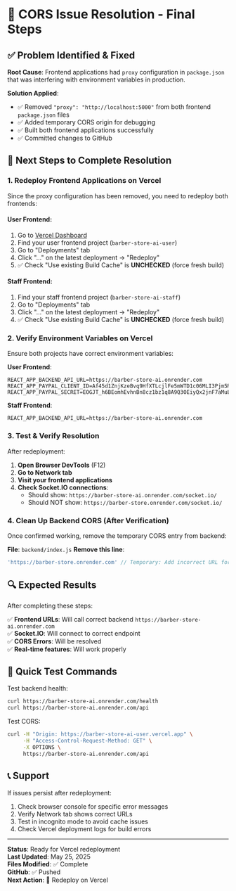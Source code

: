 # 🎯 CORS Issue Resolution - Final Steps

## ✅ Problem Identified & Fixed

**Root Cause**: Frontend applications had `proxy` configuration in `package.json` that was interfering with environment variables in production.

**Solution Applied**: 
- ✅ Removed `"proxy": "http://localhost:5000"` from both frontend `package.json` files
- ✅ Added temporary CORS origin for debugging
- ✅ Built both frontend applications successfully
- ✅ Committed changes to GitHub

## 🚀 Next Steps to Complete Resolution

### 1. Redeploy Frontend Applications on Vercel

Since the proxy configuration has been removed, you need to redeploy both frontends:

#### User Frontend:
1. Go to [Vercel Dashboard](https://vercel.app/dashboard)
2. Find your user frontend project (`barber-store-ai-user`)
3. Go to "Deployments" tab
4. Click "..." on the latest deployment → "Redeploy"
5. ✅ Check "Use existing Build Cache" is **UNCHECKED** (force fresh build)

#### Staff Frontend:
1. Find your staff frontend project (`barber-store-ai-staff`) 
2. Go to "Deployments" tab
3. Click "..." on the latest deployment → "Redeploy"
4. ✅ Check "Use existing Build Cache" is **UNCHECKED** (force fresh build)

### 2. Verify Environment Variables on Vercel

Ensure both projects have correct environment variables:

**User Frontend**:
```
REACT_APP_BACKEND_API_URL=https://barber-store-ai.onrender.com
REACT_APP_PAYPAL_CLIENT_ID=Af45d1ZnjKzeBvq9HfXTLcjlFe5mWTD1c06MLI3Pjm5RGvNqgwyLR0iHNq38AnxzOX9AbMTDu2kEveQs
REACT_APP_PAYPAL_SECRET=EOGJT_h6BEomhEvhnBn8cz1bz1q8A9Q3OEiyQx2jnF7aMuL2bLeETRYFCUqjuwwd8E9NBrTVQK1lyuCE
```

**Staff Frontend**:
```
REACT_APP_BACKEND_API_URL=https://barber-store-ai.onrender.com
```

### 3. Test & Verify Resolution

After redeployment:

1. **Open Browser DevTools** (F12)
2. **Go to Network tab**
3. **Visit your frontend applications**
4. **Check Socket.IO connections**:
   - Should show: `https://barber-store-ai.onrender.com/socket.io/`
   - Should NOT show: `https://barber-store.onrender.com/socket.io/`

### 4. Clean Up Backend CORS (After Verification)

Once confirmed working, remove the temporary CORS entry from backend:

**File**: `backend/index.js`
**Remove this line**:
```javascript
'https://barber-store.onrender.com' // Temporary: Add incorrect URL for debugging
```

## 🔍 Expected Results

After completing these steps:

✅ **Frontend URLs**: Will call correct backend `https://barber-store-ai.onrender.com`  
✅ **Socket.IO**: Will connect to correct endpoint  
✅ **CORS Errors**: Will be resolved  
✅ **Real-time features**: Will work properly  

## 📱 Quick Test Commands

Test backend health:
```bash
curl https://barber-store-ai.onrender.com/health
curl https://barber-store-ai.onrender.com/api
```

Test CORS:
```bash
curl -H "Origin: https://barber-store-ai-user.vercel.app" \
     -H "Access-Control-Request-Method: GET" \
     -X OPTIONS \
     https://barber-store-ai.onrender.com/api
```

## 📞 Support

If issues persist after redeployment:
1. Check browser console for specific error messages
2. Verify Network tab shows correct URLs
3. Test in incognito mode to avoid cache issues
4. Check Vercel deployment logs for build errors

---

**Status**: Ready for Vercel redeployment  
**Last Updated**: May 25, 2025  
**Files Modified**: ✅ Complete  
**GitHub**: ✅ Pushed  
**Next Action**: 🔄 Redeploy on Vercel
